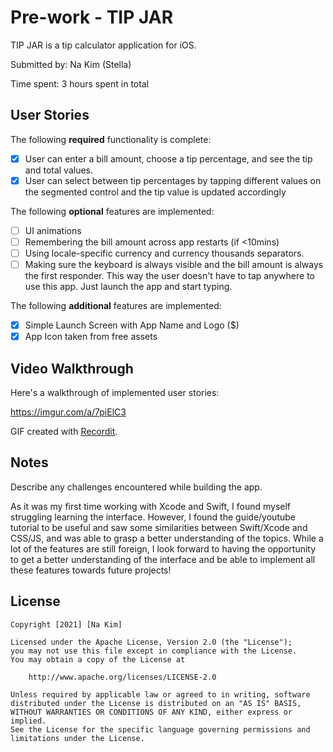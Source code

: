 # Pre-work - TIP JAR 

TIP JAR is a tip calculator application for iOS.

Submitted by: Na Kim (Stella)

Time spent: 3 hours spent in total

## User Stories

The following **required** functionality is complete:

* [X] User can enter a bill amount, choose a tip percentage, and see the tip and total values.
* [X] User can select between tip percentages by tapping different values on the segmented control and the tip value is updated accordingly

The following **optional** features are implemented:

* [ ] UI animations
* [ ] Remembering the bill amount across app restarts (if <10mins)
* [ ] Using locale-specific currency and currency thousands separators.
* [ ] Making sure the keyboard is always visible and the bill amount is always the first responder. This way the user doesn't have to tap anywhere to use this app. Just launch the app and start typing.

The following **additional** features are implemented:

- [X] Simple Launch Screen with App Name and Logo ($)
- [X] App Icon taken from free assets 

## Video Walkthrough

Here's a walkthrough of implemented user stories:

https://imgur.com/a/7piElC3

GIF created with [Recordit](http://www.recordit.co).

## Notes

Describe any challenges encountered while building the app.

As it was my first time working with Xcode and Swift, I found myself struggling learning the interface. However, I found the guide/youtube tutorial to be useful and saw some similarities between Swift/Xcode and CSS/JS, and was able to grasp a better understanding of the topics. While a lot of the features are still foreign, I look forward to having the opportunity to get a better understanding of the interface and be able to implement all these features towards future projects!

## License

    Copyright [2021] [Na Kim]

    Licensed under the Apache License, Version 2.0 (the "License");
    you may not use this file except in compliance with the License.
    You may obtain a copy of the License at

        http://www.apache.org/licenses/LICENSE-2.0

    Unless required by applicable law or agreed to in writing, software
    distributed under the License is distributed on an "AS IS" BASIS,
    WITHOUT WARRANTIES OR CONDITIONS OF ANY KIND, either express or implied.
    See the License for the specific language governing permissions and
    limitations under the License.
